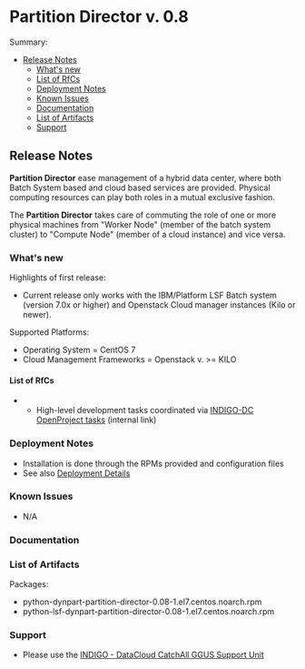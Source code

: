 # Partition Director v. 0.8

Summary:
* [Release Notes](#id1)
  * [What's new](#id2)
  * [List of RfCs](#id3)
  * [Deployment Notes](#id4)
  * [Known Issues](#id5)
  * [Documentation](#id6)
  * [List of Artifacts](#id7)
  * [Support](#id8)


<a id="id1"></a>
## Release Notes

**Partition Director** ease management of a hybrid data center, where both Batch System based and cloud based services are provided. Physical computing resources can play both roles in a mutual exclusive fashion.

The **Partition Director** takes care of commuting the role of one or more physical machines from "Worker Node" (member of the batch system cluster) to "Compute Node" (member of a cloud instance) and vice versa.

<a id="id2"></a>
### What's new

Highlights of first release:
* Current release only works with the IBM/Platform LSF Batch system (version 7.0x or higher) and Openstack Cloud manager instances (Kilo or newer).

Supported Platforms:
* Operating System = CentOS 7
* Cloud Management Frameworks = Openstack v. >= KILO

<a id="id3"></a>
#### List of RfCs 

* * High-level development tasks coordinated via [INDIGO-DC OpenProject tasks](https://project.indigo-datacloud.eu/work_packages/697?layout=false) (internal link)
 
<a id="id4"></a>
### Deployment Notes

* Installation is done through the RPMs provided and configuration files
* See also [Deployment Details](https://indigo-dc.gitbooks.io/dynpart/content/chapter1.html)

<a id="id5"></a>
### Known Issues

* N/A

<a id="id6"></a>
### Documentation

<a id="id7"></a>
### List of Artifacts

Packages:
* python-dynpart-partition-director-0.08-1.el7.centos.noarch.rpm
* python-lsf-dynpart-partition-director-0.08-1.el7.centos.noarch.rpm

<a id="id8"></a>
### Support

* Please use the [INDIGO - DataCloud CatchAll GGUS Support Unit](
https://wiki.egi.eu/wiki/GGUS:INDIGO_DataCloud_Catch-all_FAQ)